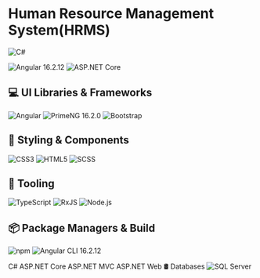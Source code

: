 # Human Resource Management System(HRMS)
![C#](https://img.shields.io/badge/C%23-239120?style=for-the-badge&logo=c-sharp&logoColor=white)

![Angular 16.2.12](https://img.shields.io/badge/Angular-DD0031?style=for-the-badge&logo=angular&logoColor=white)
![ASP.NET Core](https://img.shields.io/badge/ASP.NET_Core-512BD4?style=for-the-badge&logo=.net&logoColor=white)


## 💻 UI Libraries & Frameworks
![Angular](https://img.shields.io/badge/Angular-DD0031?style=for-the-badge&logo=angular&logoColor=white)
![PrimeNG 16.2.0](https://img.shields.io/badge/PrimeNG-00ADA4?style=for-the-badge&logo=prime&logoColor=white)
![Bootstrap](https://img.shields.io/badge/Bootstrap_5.2.3-7952B3?style=for-the-badge&logo=bootstrap&logoColor=white)





## 🧩 Styling & Components
![CSS3](https://img.shields.io/badge/CSS3-1572B6?style=for-the-badge&logo=css3&logoColor=white)
![HTML5](https://img.shields.io/badge/HTML5-E34F26?style=for-the-badge&logo=html5&logoColor=white)
![SCSS](https://img.shields.io/badge/SCSS-CC6699?style=for-the-badge&logo=sass&logoColor=white)



## 🔧 Tooling
![TypeScript](https://img.shields.io/badge/TypeScript-3178C6?style=for-the-badge&logo=typescript&logoColor=white)
![RxJS](https://img.shields.io/badge/RxJS-B7178C?style=for-the-badge&logo=reactivex&logoColor=white)
![Node.js](https://img.shields.io/badge/Node.js-339933?style=for-the-badge&logo=node.js&logoColor=white)

## 📦 Package Managers & Build
![npm](https://img.shields.io/badge/npm-CB3837?style=for-the-badge&logo=npm&logoColor=white)
![Angular CLI 16.2.12](https://img.shields.io/badge/Angular_CLI-DD0031?style=for-the-badge&logo=angular&logoColor=white)

C# ASP.NET Core ASP.NET MVC ASP.NET Web
🛢️ Databases
![SQL Server](https://img.shields.io/badge/SQL_Server-CC2927?style=for-the-badge&logo=microsoftsqlserver&logoColor=white)




